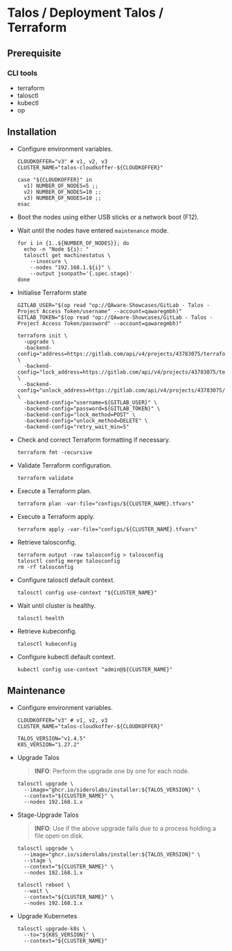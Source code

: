 # Talos / Deployment Talos / Terraform

## Prerequisite

### CLI tools

- terraform
- talosctl
- kubectl
- op

## Installation

- Configure environment variables.

  ``` shell
  CLOUDKOFFER="v3" # v1, v2, v3
  CLUSTER_NAME="talos-cloudkoffer-${CLOUDKOFFER}"

  case "${CLOUDKOFFER}" in
    v1) NUMBER_OF_NODES=5 ;;
    v2) NUMBER_OF_NODES=10 ;;
    v3) NUMBER_OF_NODES=10 ;;
  esac
  ```

- Boot the nodes using either USB sticks or a network boot (F12).

- Wait until the nodes have entered `maintenance` mode.

  ``` shell
  for i in {1..${NUMBER_OF_NODES}}; do
    echo -n "Node ${i}: "
    talosctl get machinestatus \
      --insecure \
      --nodes "192.168.1.${i}" \
      --output jsonpath='{.spec.stage}'
  done
  ```

- Initialise Terraform state

  ``` shell
  GITLAB_USER="$(op read "op://QAware-Showcases/GitLab - Talos - Project Access Token/username" --account=qawaregmbh)"
  GITLAB_TOKEN="$(op read "op://QAware-Showcases/GitLab - Talos - Project Access Token/password" --account=qawaregmbh)"

  terraform init \
    -upgrade \
    -backend-config="address=https://gitlab.com/api/v4/projects/43783075/terraform/state/${CLUSTER_NAME}" \
    -backend-config="lock_address=https://gitlab.com/api/v4/projects/43783075/terraform/state/${CLUSTER_NAME}/lock" \
    -backend-config="unlock_address=https://gitlab.com/api/v4/projects/43783075/terraform/state/${CLUSTER_NAME}/lock" \
    -backend-config="username=${GITLAB_USER}" \
    -backend-config="password=${GITLAB_TOKEN}" \
    -backend-config="lock_method=POST" \
    -backend-config="unlock_method=DELETE" \
    -backend-config="retry_wait_min=5"
  ```

- Check and correct Terraform formatting if necessary.

  ``` shell
  terraform fmt -recursive
  ```

- Validate Terraform configuration.

  ``` shell
  terraform validate
  ```

- Execute a Terraform plan.

  ``` shell
  terraform plan -var-file="configs/${CLUSTER_NAME}.tfvars"
  ```

- Execute a Terraform apply.

  ``` shell
  terraform apply -var-file="configs/${CLUSTER_NAME}.tfvars"
  ```

- Retrieve talosconfig.

  ``` shell
  terraform output -raw talosconfig > talosconfig
  talosctl config merge talosconfig
  rm -rf talosconfig
  ```

- Configure talosctl default context.

  ``` shell
  talosctl config use-context "${CLUSTER_NAME}"
  ```

- Wait until cluster is healthy.

  ``` shell
  talosctl health
  ```

- Retrieve kubeconfig.

  ``` shell
  talosctl kubeconfig
  ```

- Configure kubectl default context.

  ``` shell
  kubectl config use-context "admin@${CLUSTER_NAME}"
  ```

<!--
## Post-Installation

- Install `directpv`

  ``` shell
  kubectl krew install directpv
  kubectl directpv install
  kubectl directpv drives ls
  kubectl directpv drives format --drives /dev/nvme1n1 --nodes node-1,node-2,node-3
  ```
-->

## Maintenance

- Configure environment variables.

  ``` shell
  CLOUDKOFFER="v3" # v1, v2, v3
  CLUSTER_NAME="talos-cloudkoffer-${CLOUDKOFFER}"

  TALOS_VERSION="v1.4.5"
  K8S_VERSION="1.27.2"
  ```

- Upgrade Talos

  > **INFO**: Perform the upgrade one by one for each node.

  ``` shell
  talosctl upgrade \
    --image="ghcr.io/siderolabs/installer:${TALOS_VERSION}" \
    --context="${CLUSTER_NAME}" \
    --nodes 192.168.1.x
  ```

- Stage-Upgrade Talos

  > **INFO**: Use if the above upgrade fails due to a process holding a file open on disk.

  ``` shell
  talosctl upgrade \
    --image="ghcr.io/siderolabs/installer:${TALOS_VERSION}" \
    --stage \
    --context="${CLUSTER_NAME}" \
    --nodes 192.168.1.x

  talosctl reboot \
    --wait \
    --context="${CLUSTER_NAME}" \
    --nodes 192.168.1.x
  ```

- Upgrade Kubernetes

  ``` shell
  talosctl upgrade-k8s \
    --to="${K8S_VERSION}" \
    --context="${CLUSTER_NAME}"
  ```
